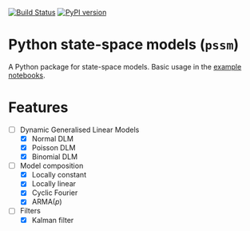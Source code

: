 [![Build Status](https://travis-ci.org/ruivieira/python-ssm.svg?branch=master)](https://travis-ci.org/ruivieira/python-ssm)
[![PyPI version](https://badge.fury.io/py/pssm.svg)](https://badge.fury.io/py/pssm)
# Python state-space models (`pssm`)

A Python package for state-space models. Basic usage in the [example notebooks](docs/state_space_models.ipynb).

# Features

  - [ ] Dynamic Generalised Linear Models
     - [x] Normal DLM
     - [x] Poisson DLM
     - [x] Binomial DLM
  - [ ] Model composition
     - [x] Locally constant
     - [x] Locally linear
     - [x] Cyclic Fourier
     - [x] ARMA(*p*)
  - [ ] Filters
     - [x] Kalman filter 